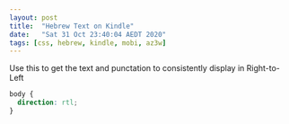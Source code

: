 ```yaml
---
layout: post
title:  "Hebrew Text on Kindle"
date:   "Sat 31 Oct 23:40:04 AEDT 2020"
tags: [css, hebrew, kindle, mobi, az3w]
---
```

Use this to get the text and punctation to consistently display in Right-to-Left

```css
body {
  direction: rtl;
}
```

